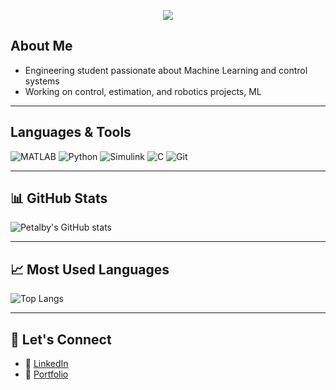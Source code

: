 <p align="center">
  <img src="https://readme-typing-svg.demolab.com?font=Source+Sans+pro&weight=10000&pause=1000&color=8F00FF&center=true&vCenter=true&width=1000&lines=Hi+I'm+Alberta+Petiafo" />
</p>


## About Me
- Engineering student passionate about Machine Learning and control systems
- Working on control, estimation, and robotics projects, ML
---

## Languages & Tools
![MATLAB](https://img.shields.io/badge/-MATLAB-orange?style=flat-square&logo=Mathworks)
![Python](https://img.shields.io/badge/-Python-3776AB?style=flat-square&logo=python&logoColor=white)
![Simulink](https://img.shields.io/badge/-Simulink-darkred?style=flat-square&logo=mathworks)
![C](https://img.shields.io/badge/-C-00599C?style=flat-square&logo=c&logoColor=white)
![Git](https://img.shields.io/badge/-Git-F05032?style=flat-square&logo=git&logoColor=white)

---

## 📊 GitHub Stats
![Petalby's GitHub stats](https://github-readme-stats.vercel.app/api?username=Petalby&show_icons=true&theme=radical)

---

## 📈 Most Used Languages
![Top Langs](https://github-readme-stats.vercel.app/api/top-langs/?username=Petalby&layout=compact&theme=tokyonight)

---

## 🔗 Let's Connect
- 💼 [LinkedIn](www.linkedin.com/in/alberta-petiafo)
- 📁 [Portfolio](https://petalby.github.io/)


